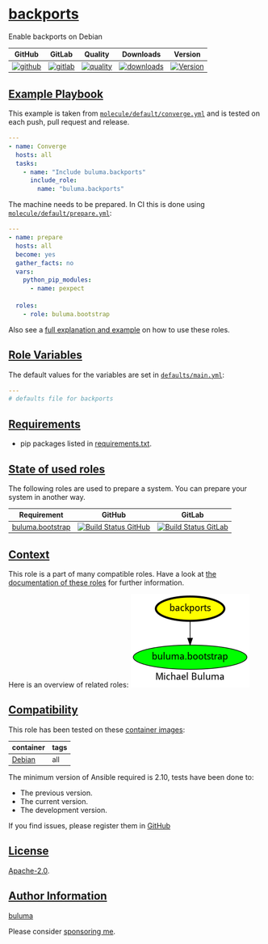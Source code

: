 # [backports](#backports)

Enable backports on Debian

|GitHub|GitLab|Quality|Downloads|Version|
|------|------|-------|---------|-------|
|[![github](https://github.com/buluma/ansible-role-backports/workflows/Ansible%20Molecule/badge.svg)](https://github.com/buluma/ansible-role-backports/actions)|[![gitlab](https://gitlab.com/shadowwalker/ansible-role-backports/badges/master/pipeline.svg)](https://gitlab.com/shadowwalker/ansible-role-backports)|[![quality](https://img.shields.io/ansible/quality/62010)](https://galaxy.ansible.com/buluma/backports)|[![downloads](https://img.shields.io/ansible/role/d/62010)](https://galaxy.ansible.com/buluma/backports)|[![Version](https://img.shields.io/github/release/buluma/ansible-role-backports.svg)](https://github.com/buluma/ansible-role-backports/releases/)|

## [Example Playbook](#example-playbook)

This example is taken from [`molecule/default/converge.yml`](https://github.com/buluma/ansible-role-backports/blob/master/molecule/default/converge.yml) and is tested on each push, pull request and release.

```yaml
---
- name: Converge
  hosts: all
  tasks:
    - name: "Include buluma.backports"
      include_role:
        name: "buluma.backports"
```

The machine needs to be prepared. In CI this is done using [`molecule/default/prepare.yml`](https://github.com/buluma/ansible-role-backports/blob/master/molecule/default/prepare.yml):

```yaml
---
- name: prepare
  hosts: all
  become: yes
  gather_facts: no
  vars:
    python_pip_modules:
      - name: pexpect

  roles:
    - role: buluma.bootstrap
```

Also see a [full explanation and example](https://buluma.github.io/how-to-use-these-roles.html) on how to use these roles.

## [Role Variables](#role-variables)

The default values for the variables are set in [`defaults/main.yml`](https://github.com/buluma/ansible-role-backports/blob/master/defaults/main.yml):

```yaml
---
# defaults file for backports
```

## [Requirements](#requirements)

- pip packages listed in [requirements.txt](https://github.com/buluma/ansible-role-backports/blob/master/requirements.txt).

## [State of used roles](#state-of-used-roles)

The following roles are used to prepare a system. You can prepare your system in another way.

| Requirement | GitHub | GitLab |
|-------------|--------|--------|
|[buluma.bootstrap](https://galaxy.ansible.com/buluma/bootstrap)|[![Build Status GitHub](https://github.com/buluma/ansible-role-bootstrap/workflows/Ansible%20Molecule/badge.svg)](https://github.com/buluma/ansible-role-bootstrap/actions)|[![Build Status GitLab](https://gitlab.com/shadowwalker/ansible-role-bootstrap/badges/master/pipeline.svg)](https://gitlab.com/shadowwalker/ansible-role-bootstrap)|

## [Context](#context)

This role is a part of many compatible roles. Have a look at [the documentation of these roles](https://buluma.github.io/) for further information.

Here is an overview of related roles:
![dependencies](https://raw.githubusercontent.com/buluma/ansible-role-backports/png/requirements.png "Dependencies")

## [Compatibility](#compatibility)

This role has been tested on these [container images](https://hub.docker.com/u/buluma):

|container|tags|
|---------|----|
|[Debian](https://hub.docker.com/repository/docker/buluma/debian/general)|all|

The minimum version of Ansible required is 2.10, tests have been done to:

- The previous version.
- The current version.
- The development version.

If you find issues, please register them in [GitHub](https://github.com/buluma/ansible-role-backports/issues)

## [License](#license)

[Apache-2.0](https://github.com/buluma/ansible-role-backports/blob/master/LICENSE).

## [Author Information](#author-information)

[buluma](https://buluma.github.io/)

Please consider [sponsoring me](https://github.com/sponsors/buluma).

